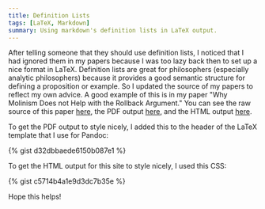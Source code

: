 ```yaml
---
title: Definition Lists
tags: [LaTeX, Markdown]
summary: Using markdown's definition lists in LaTeX output.
---
```


After telling someone that they should use definition lists, I
noticed that I had ignored them in my papers because I was too lazy
back then to set up a nice format in LaTeX.  Definition lists are
great for philosophers (especially analytic philosophers) because
it provides a good semantic structure for defining a proposition or
example.  So I updated the source of my papers to reflect my own
advice.  A good example of this is in my paper "Why Molinism Does
not Help with the Rollback Argument."  You can see the raw source
of this paper [here](https://raw.githubusercontent.com/dansheffler/dtsheffler.com/master/_papers/Molinism-and-Rollback.md), the PDF
output [here](http://dtsheffler.com/pdfs/Molinism-and-Rollback.pdf), and the HTML output [here](http://dtsheffler.com/papers/Molinism-and-Rollback.html).

To get the PDF output to style nicely, I added this to the header of the LaTeX template that I use for Pandoc:

{% gist d32dbbaede6150b087e1 %}

To get the HTML output for this site to style nicely, I used this CSS:

{% gist c5714b4a1e9d3dc7b35e %}

Hope this helps!

